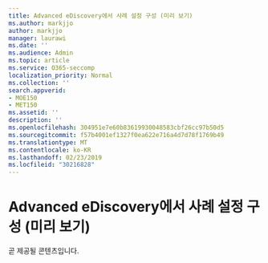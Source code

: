 ```yaml
---
title: Advanced eDiscovery에서 사례 설정 구성 (미리 보기)
ms.author: markjjo
author: markjjo
manager: laurawi
ms.date: ''
ms.audience: Admin
ms.topic: article
ms.service: O365-seccomp
localization_priority: Normal
ms.collection: ''
search.appverid:
- MOE150
- MET150
ms.assetid: ''
description: ''
ms.openlocfilehash: 304951e7e60b83619930048583cbf26cc97b50d5
ms.sourcegitcommit: f57b4001ef1327f0ea622e716a4d7d78f1769b49
ms.translationtype: MT
ms.contentlocale: ko-KR
ms.lasthandoff: 02/23/2019
ms.locfileid: "30216828"
---
```

# <a name="configure-case-settings-in-advanced-ediscovery-preview"></a>Advanced eDiscovery에서 사례 설정 구성 (미리 보기)

곧 제공될 콘텐츠입니다.